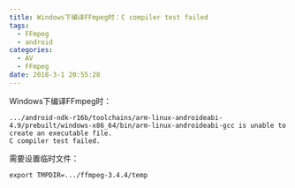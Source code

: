 ```yaml
---
title: Windows下编译FFmpeg时：C compiler test failed
tags:
  - FFmpeg
  - android
categories:
  - AV
  - FFmpeg
date: 2018-3-1 20:55:28
---
```


Windows下编译FFmpeg时：
```
.../android-ndk-r16b/toolchains/arm-linux-androideabi-4.9/prebuilt/windows-x86_64/bin/arm-linux-androideabi-gcc is unable to create an executable file.
C compiler test failed.
```

需要设置临时文件：
```
export TMPDIR=.../ffmpeg-3.4.4/temp
```
